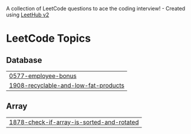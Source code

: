 A collection of LeetCode questions to ace the coding interview! - Created using [LeetHub v2](https://github.com/arunbhardwaj/LeetHub-2.0)
<!---LeetCode Topics Start-->
# LeetCode Topics
## Database
|  |
| ------- |
| [0577-employee-bonus](https://github.com/AranavMahalpure/Javascript_Daily_challange30_Leetcode/tree/master/0577-employee-bonus) |
| [1908-recyclable-and-low-fat-products](https://github.com/AranavMahalpure/Javascript_Daily_challange30_Leetcode/tree/master/1908-recyclable-and-low-fat-products) |
## Array
|  |
| ------- |
| [1878-check-if-array-is-sorted-and-rotated](https://github.com/AranavMahalpure/Javascript_Daily_challange30_Leetcode/tree/master/1878-check-if-array-is-sorted-and-rotated) |
<!---LeetCode Topics End-->